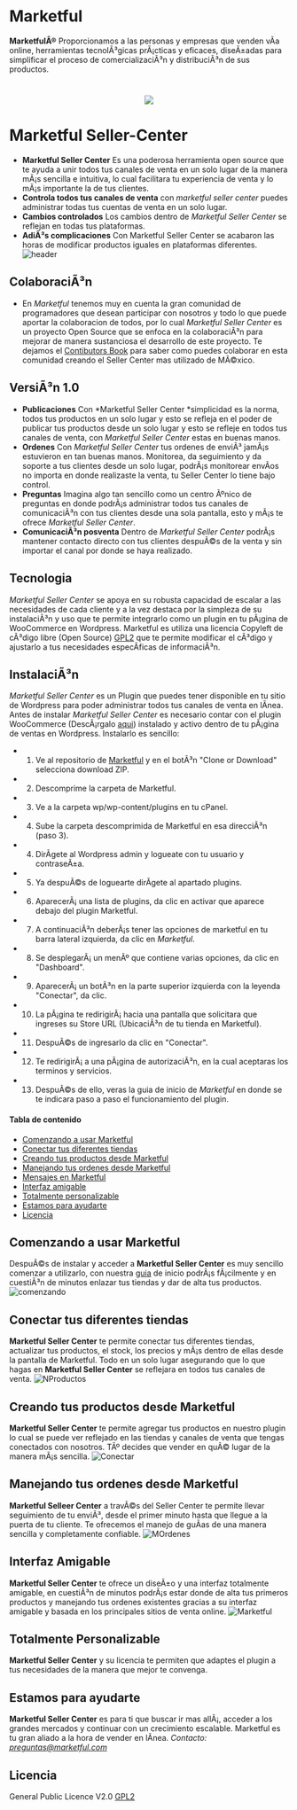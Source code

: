 # Marketful 
**MarketfulÂ®** Proporcionamos a las personas y empresas que venden vÃ­a online, herramientas tecnolÃ³gicas prÃ¡cticas y eficaces, diseÃ±adas para simplificar el proceso de comercializaciÃ³n y distribuciÃ³n de sus productos.

<h1 align="center"><img src="https://www.marketful.mx/assets/Logo_marketful-b973bdcabe50755f3a07dc2b2fae41c501eecb4e06756215b6735f4fd5616c81.png" align="center"></h1>

# Marketful Seller-Center

- **Marketful Seller Center** Es una poderosa herramienta open source que te ayuda a unir todos tus canales de venta en un solo lugar de la manera mÃ¡s sencilla e intuitiva, lo cual facilitara tu experiencia de venta y lo mÃ¡s importante la de tus clientes.
- **Controla todos tus canales de venta** con *marketful seller center* puedes administrar todas tus cuentas de venta en un solo lugar.
- **Cambios controlados** Los cambios dentro de *Marketful Seller Center* se reflejan en todas tus plataformas.
- **AdiÃ³s complicaciones** Con Marketful Seller Center se acabaron las horas de modificar productos iguales en plataformas diferentes.
![header](Documentacion/img/page-02(3).jpeg)

## ColaboraciÃ³n
- En *Marketful* tenemos muy en cuenta la gran comunidad de programadores que desean participar con nosotros y todo lo que puede aportar la colaboracion de todos, por lo cual *Marketful Seller Center* es un proyecto Open Source que se enfoca en la colaboraciÃ³n para mejorar de manera sustanciosa el desarrollo de este proyecto. Te dejamos el [Contibutors Book]() para saber como puedes colaborar en esta comunidad creando el Seller Center mas utilizado de MÃ©xico.

## VersiÃ³n 1.0
- **Publicaciones** Con *Marketful Seller Center *simplicidad es la norma, todos tus productos en un solo lugar y esto se refleja en el poder de publicar tus productos desde un solo lugar y esto se refleje en todos tus canales de venta, con *Marketful Seller Center* estas en buenas manos.
- **Ordenes** Con *Marketful Seller Center* tus ordenes de enviÃ³ jamÃ¡s estuvieron en tan buenas manos. Monitorea, da seguimiento y da soporte a tus clientes desde un solo lugar, podrÃ¡s monitorear envÃ­os no importa en donde realizaste la venta, tu Seller Center lo tiene bajo control.
- **Preguntas** Imagina algo tan sencillo como un centro Ãºnico de preguntas en donde podrÃ¡s administrar todos tus canales de comunicaciÃ³n con tus clientes desde una sola pantalla, esto y mÃ¡s te ofrece *Marketful Seller Center*.
- **ComunicaciÃ³n posventa** Dentro de *Marketful Seller Center* podrÃ¡s mantener contacto directo con tus clientes despuÃ©s de la venta y sin importar el canal por donde se haya realizado.

## Tecnologia
*Marketful Seller Center* se apoya en su robusta capacidad de escalar a las necesidades de cada cliente y a la vez destaca por la simpleza de su instalaciÃ³n y uso que te permite integrarlo como un plugin en tu pÃ¡gina de WooCommerce en Wordpress.
Marketful es utiliza una licencia Copyleft de cÃ³digo libre (Open Source) [GPL2](LICENSE.txt) que te permite modificar el cÃ³digo y ajustarlo a tus necesidades especÃ­ficas de informaciÃ³n.

## InstalaciÃ³n
*Marketful Seller Center* es un Plugin que puedes tener disponible en tu sitio de Wordpress para poder administrar todos tus canales de venta en lÃ­nea. Antes de instalar *Marketful Seller Center* es necesario contar con el plugin WooCommerce (DescÃ¡rgalo [aqui](https://public-api.wordpress.com/oauth2/authorize?response_type=code&client_id=50916&state=dfd6f41a8dfe38a4dfef4069580df166&redirect_uri=https%3A%2F%2Fwoocommerce.com%2Fwc-api%2Fwpcom-signin%3Fnext%3Dmy-dashboard&blog_id=0&wpcom_connect=1&new-user=1)) instalado y activo dentro de tu pÃ¡gina de ventas en Wordpress. 
Instalarlo es sencillo:
+ 1. Ve al repositorio de [Marketful](https://github.com/Skepsis-Consulting/wcplugin) y en el botÃ³n "Clone or Download" selecciona download ZIP.
+ 2. Descomprime la carpeta de Marketful.
+ 3. Ve a la carpeta wp/wp-content/plugins en tu cPanel.
+ 4. Sube la carpeta descomprimida de Marketful en esa direcciÃ³n (paso 3).
+ 4. DirÃ­gete al Wordpress admin y logueate con tu usuario y contraseÃ±a.
+ 5. Ya despuÃ©s de loguearte dirÃ­gete al apartado plugins.
+ 6. AparecerÃ¡ una lista de plugins, da clic en activar que aparece debajo del plugin Marketful.
+ 7. A continuaciÃ³n deberÃ¡s tener las opciones de marketful en tu barra lateral izquierda, da clic en *Marketful*.
+ 8. Se desplegarÃ¡ un menÃº que contiene varias opciones, da clic en "Dashboard".
+ 9. AparecerÃ¡ un botÃ³n en la parte superior izquierda con la leyenda "Conectar", da clic.
+ 10. La pÃ¡gina te redirigirÃ¡ hacia una pantalla que solicitara que ingreses su Store URL (UbicaciÃ³n de tu tienda en Marketful).
+ 11. DespuÃ©s de ingresarlo da clic en "Conectar".
+ 12. Te redirigirÃ¡ a una pÃ¡gina de autorizaciÃ³n, en la cual aceptaras los terminos y servicios.
+ 13. DespuÃ©s de ello, veras la guia de inicio de *Marketful* en donde se te indicara paso a paso el funcionamiento del plugin.

#### Tabla de contenido
- [Comenzando a usar Marketful](#comenzando-a-usar-marketful)
- [Conectar tus diferentes tiendas](#conectando-tus-diferentes-tiendas)
- [Creando tus productos desde Marketful](#creando-tus-productos-dedsde-marketful)
- [Manejando tus ordenes desde Marketful](#manejando-tus-ordenes-desde-marketful)
- [Mensajes en Marketful](#mensajes-en-marketful)
- [Interfaz amigable](#interfaz-amigable)
- [Totalmente personalizable](#totalmente-personalizable)
- [Estamos para ayudarte](#estamos-para-ayudarte)
- [Licencia](#licencia)

## Comenzando a usar Marketful
DespuÃ©s de instalar y acceder a **Marketful Seller Center** es muy sencillo comenzar a utilizarlo, con nuestra [guia](Documentacion/iniciando.md) de inicio podrÃ¡s fÃ¡cilmente y en cuestiÃ³n de minutos enlazar tus tiendas y dar de alta tus productos.
![comenzando](Documentacion/img/page-01(4).jpeg)

## Conectar tus diferentes tiendas
**Marketful Seller Center** te permite conectar tus diferentes tiendas, actualizar tus productos, el stock, los precios y mÃ¡s dentro de ellas desde la pantalla de Marketful. Todo en un solo lugar asegurando que lo que hagas en **Marketful Seller Center** se reflejara en todos tus canales de venta.
![NProductos](Documentacion/img/Artboard15.png)

## Creando tus productos desde Marketful
**Marketful Seller Center** te permite agregar tus productos en nuestro plugin lo cual se puede ver reflejado en las tiendas y canales de venta que tengas conectados con nosotros. TÃº decides que vender en quÃ© lugar de la manera mÃ¡s sencilla.
![Conectar](Documentacion/img/Artboard18.png)

## Manejando tus ordenes desde Marketful
**Marketful Selleer Center** a travÃ©s del Seller Center te permite llevar seguimiento de tu enviÃ³, desde el primer minuto hasta que llegue a la puerta de tu cliente. Te ofrecemos el manejo de guÃ­as de una manera sencilla y completamente confiable.
![MOrdenes](Documentacion/img/Artboard19.png)

## Interfaz Amigable
**Marketful Seller Center** te ofrece un diseÃ±o y una interfaz totalmente amigable, en cuestiÃ³n de minutos podrÃ¡s estar donde de alta tus primeros productos y manejando tus ordenes existentes gracias a su interfaz amigable y basada en los principales sitios de venta online.
![Marketful](Documentacion/img/screen.gif)

## Totalmente Personalizable
**Marketful Seller Center** y su licencia te permiten que adaptes el plugin a tus necesidades de la manera que mejor te convenga.

## Estamos para ayudarte
**Marketful Seller Center** es para ti que buscar ir mas allÃ¡, acceder a los grandes mercados y continuar con un crecimiento escalable. Marketful es tu gran aliado a la hora de vender en lÃ­nea.
*Contacto: preguntas@marketful.com*

## Licencia
General Public Licence V2.0 [GPL2](LICENSE.txt)

